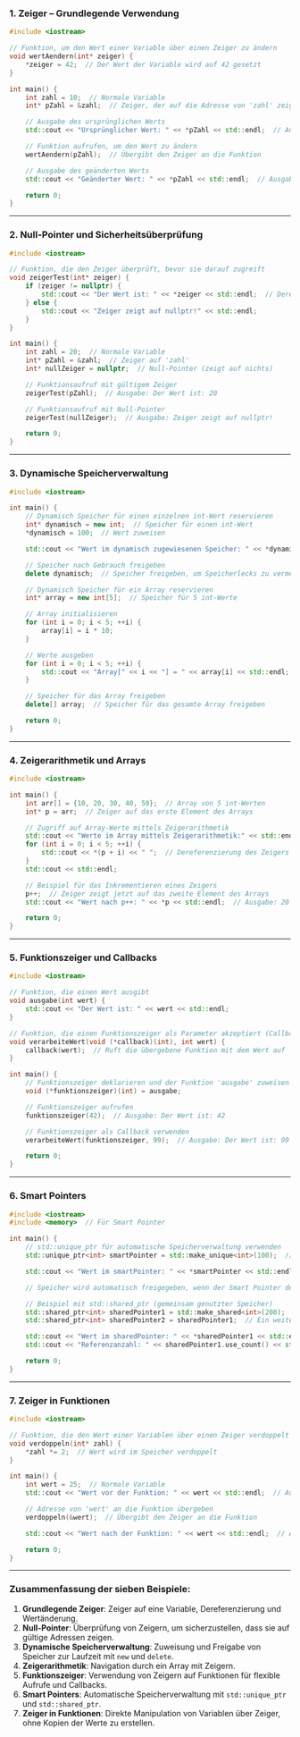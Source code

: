 ### 1. **Zeiger – Grundlegende Verwendung**

```cpp
#include <iostream>

// Funktion, um den Wert einer Variable über einen Zeiger zu ändern
void wertAendern(int* zeiger) {
    *zeiger = 42;  // Der Wert der Variable wird auf 42 gesetzt
}

int main() {
    int zahl = 10;  // Normale Variable
    int* pZahl = &zahl;  // Zeiger, der auf die Adresse von 'zahl' zeigt

    // Ausgabe des ursprünglichen Werts
    std::cout << "Ursprünglicher Wert: " << *pZahl << std::endl;  // Ausgabe: 10

    // Funktion aufrufen, um den Wert zu ändern
    wertAendern(pZahl);  // Übergibt den Zeiger an die Funktion

    // Ausgabe des geänderten Werts
    std::cout << "Geänderter Wert: " << *pZahl << std::endl;  // Ausgabe: 42

    return 0;
}
```

---

### 2. **Null-Pointer und Sicherheitsüberprüfung**

```cpp
#include <iostream>

// Funktion, die den Zeiger überprüft, bevor sie darauf zugreift
void zeigerTest(int* zeiger) {
    if (zeiger != nullptr) {
        std::cout << "Der Wert ist: " << *zeiger << std::endl;  // Dereferenzierung des Zeigers
    } else {
        std::cout << "Zeiger zeigt auf nullptr!" << std::endl;
    }
}

int main() {
    int zahl = 20;  // Normale Variable
    int* pZahl = &zahl;  // Zeiger auf 'zahl'
    int* nullZeiger = nullptr;  // Null-Pointer (zeigt auf nichts)

    // Funktionsaufruf mit gültigem Zeiger
    zeigerTest(pZahl);  // Ausgabe: Der Wert ist: 20

    // Funktionsaufruf mit Null-Pointer
    zeigerTest(nullZeiger);  // Ausgabe: Zeiger zeigt auf nullptr!

    return 0;
}
```

---

### 3. **Dynamische Speicherverwaltung**

```cpp
#include <iostream>

int main() {
    // Dynamisch Speicher für einen einzelnen int-Wert reservieren
    int* dynamisch = new int;  // Speicher für einen int-Wert
    *dynamisch = 100;  // Wert zuweisen

    std::cout << "Wert im dynamisch zugewiesenen Speicher: " << *dynamisch << std::endl;  // Ausgabe: 100

    // Speicher nach Gebrauch freigeben
    delete dynamisch;  // Speicher freigeben, um Speicherlecks zu vermeiden

    // Dynamisch Speicher für ein Array reservieren
    int* array = new int[5];  // Speicher für 5 int-Werte

    // Array initialisieren
    for (int i = 0; i < 5; ++i) {
        array[i] = i * 10;
    }

    // Werte ausgeben
    for (int i = 0; i < 5; ++i) {
        std::cout << "Array[" << i << "] = " << array[i] << std::endl;
    }

    // Speicher für das Array freigeben
    delete[] array;  // Speicher für das gesamte Array freigeben

    return 0;
}
```

---

### 4. **Zeigerarithmetik und Arrays**

```cpp
#include <iostream>

int main() {
    int arr[] = {10, 20, 30, 40, 50};  // Array von 5 int-Werten
    int* p = arr;  // Zeiger auf das erste Element des Arrays

    // Zugriff auf Array-Werte mittels Zeigerarithmetik
    std::cout << "Werte im Array mittels Zeigerarithmetik:" << std::endl;
    for (int i = 0; i < 5; ++i) {
        std::cout << *(p + i) << " ";  // Dereferenzierung des Zeigers mit Offset
    }
    std::cout << std::endl;

    // Beispiel für das Inkrementieren eines Zeigers
    p++;  // Zeiger zeigt jetzt auf das zweite Element des Arrays
    std::cout << "Wert nach p++: " << *p << std::endl;  // Ausgabe: 20

    return 0;
}
```

---

### 5. **Funktionszeiger und Callbacks**

```cpp
#include <iostream>

// Funktion, die einen Wert ausgibt
void ausgabe(int wert) {
    std::cout << "Der Wert ist: " << wert << std::endl;
}

// Funktion, die einen Funktionszeiger als Parameter akzeptiert (Callback)
void verarbeiteWert(void (*callback)(int), int wert) {
    callback(wert);  // Ruft die übergebene Funktion mit dem Wert auf
}

int main() {
    // Funktionszeiger deklarieren und der Funktion 'ausgabe' zuweisen
    void (*funktionszeiger)(int) = ausgabe;

    // Funktionszeiger aufrufen
    funktionszeiger(42);  // Ausgabe: Der Wert ist: 42

    // Funktionszeiger als Callback verwenden
    verarbeiteWert(funktionszeiger, 99);  // Ausgabe: Der Wert ist: 99

    return 0;
}
```

---

### 6. **Smart Pointers**

```cpp
#include <iostream>
#include <memory>  // Für Smart Pointer

int main() {
    // std::unique_ptr für automatische Speicherverwaltung verwenden
    std::unique_ptr<int> smartPointer = std::make_unique<int>(100);  // Speicher für int reservieren und Wert zuweisen

    std::cout << "Wert im smartPointer: " << *smartPointer << std::endl;  // Ausgabe: 100

    // Speicher wird automatisch freigegeben, wenn der Smart Pointer den Gültigkeitsbereich verlässt

    // Beispiel mit std::shared_ptr (gemeinsam genutzter Speicher)
    std::shared_ptr<int> sharedPointer1 = std::make_shared<int>(200);  // Speicher gemeinsam verwenden
    std::shared_ptr<int> sharedPointer2 = sharedPointer1;  // Ein weiterer shared_ptr zeigt auf denselben Speicher

    std::cout << "Wert im sharedPointer: " << *sharedPointer1 << std::endl;  // Ausgabe: 200
    std::cout << "Referenzanzahl: " << sharedPointer1.use_count() << std::endl;  // Ausgabe: 2 (zwei Zeiger auf denselben Speicher)

    return 0;
}
```

---

### 7. **Zeiger in Funktionen**

```cpp
#include <iostream>

// Funktion, die den Wert einer Variablen über einen Zeiger verdoppelt
void verdoppeln(int* zahl) {
    *zahl *= 2;  // Wert wird im Speicher verdoppelt
}

int main() {
    int wert = 25;  // Normale Variable
    std::cout << "Wert vor der Funktion: " << wert << std::endl;  // Ausgabe: 25

    // Adresse von 'wert' an die Funktion übergeben
    verdoppeln(&wert);  // Übergibt den Zeiger an die Funktion

    std::cout << "Wert nach der Funktion: " << wert << std::endl;  // Ausgabe: 50

    return 0;
}
```

---

### Zusammenfassung der sieben Beispiele:
1. **Grundlegende Zeiger**: Zeiger auf eine Variable, Dereferenzierung und Wertänderung.
2. **Null-Pointer**: Überprüfung von Zeigern, um sicherzustellen, dass sie auf gültige Adressen zeigen.
3. **Dynamische Speicherverwaltung**: Zuweisung und Freigabe von Speicher zur Laufzeit mit `new` und `delete`.
4. **Zeigerarithmetik**: Navigation durch ein Array mit Zeigern.
5. **Funktionszeiger**: Verwendung von Zeigern auf Funktionen für flexible Aufrufe und Callbacks.
6. **Smart Pointers**: Automatische Speicherverwaltung mit `std::unique_ptr` und `std::shared_ptr`.
7. **Zeiger in Funktionen**: Direkte Manipulation von Variablen über Zeiger, ohne Kopien der Werte zu erstellen.
